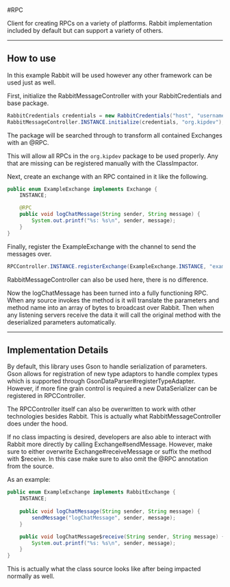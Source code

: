 #RPC

Client for creating RPCs on a variety of platforms. 
Rabbit implementation included by default but can support a variety of others.

----

How to use
--
In this example Rabbit will be used however any other framework can be used just as well.

First, initialize the RabbitMessageController with your RabbitCredentials and base package.
```java
RabbitCredentials credentials = new RabbitCredentials("host", "username", "password", "vhost");
RabbitMessageController.INSTANCE.initialize(credentials, "org.kipdev");
```
The package will be searched through to transform all contained Exchanges with an @RPC.

This will allow all RPCs in the `org.kipdev` package to be used properly. 
Any that are missing can be registered manually with the ClassImpactor.

Next, create an exchange with an RPC contained in it like the following.
```java
public enum ExampleExchange implements Exchange {
    INSTANCE;

    @RPC
    public void logChatMessage(String sender, String message) {
        System.out.printf("%s: %s\n", sender, message);
    }
}
```

Finally, register the ExampleExchange with the channel to send the messages over.
```java
RPCController.INSTANCE.registerExchange(ExampleExchange.INSTANCE, "example");
```
RabbitMessageController can also be used here, there is no difference.

Now the logChatMessage has been turned into a fully functioning RPC. When any source invokes the method is 
it will translate the parameters and method name into an array of bytes to broadcast
over Rabbit. Then when any listening servers receive the data it will call the original method
with the deserialized parameters automatically.

---

Implementation Details
--

By default, this library uses Gson to handle serialization of parameters. 
Gson allows for registration of new type adaptors to handle complex types which is supported through GsonDataParser#registerTypeAdapter.
However, if more fine grain control is required a new DataSerializer can be registered in RPCController.

The RPCController itself can also be overwritten to work with other technologies besides Rabbit. This is actually what
RabbitMessageController does under the hood.

If no class impacting is desired, developers are also able to interact with Rabbit more directly by calling 
Exchange#sendMessage. However, make sure to either overwrite Exchange#receiveMessage or suffix the method
with $receive. In this case make sure to also omit the @RPC annotation from the source.

As an example:
```java
public enum ExampleExchange implements RabbitExchange {
    INSTANCE;
    
    public void logChatMessage(String sender, String message) {
        sendMessage("logChatMessage", sender, message);
    }

    public void logChatMessage$receive(String sender, String message) {
        System.out.printf("%s: %s\n", sender, message);
    }
}
```

This is actually what the class source looks like after being impacted normally as well.
